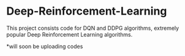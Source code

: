 # Deep-Reinforcement-Learning
This project consists code for DQN and DDPG algorithms, extremely popular Deep Reinforcement Learning algorithms.


*will soon be uploading codes
